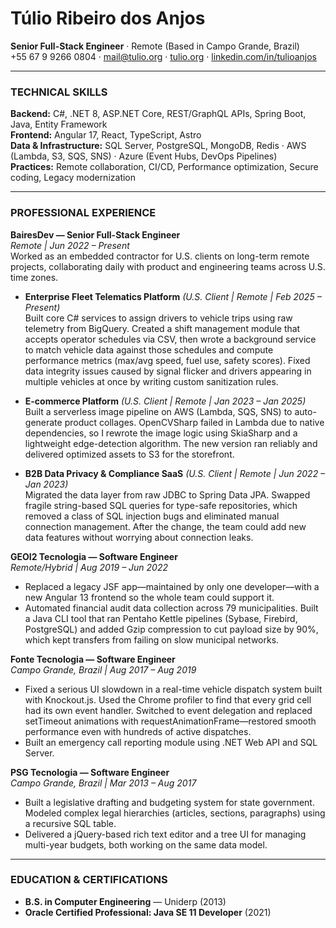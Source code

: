 # Túlio Ribeiro dos Anjos  
**Senior Full-Stack Engineer** · Remote (Based in Campo Grande, Brazil)  
+55 67 9 9266 0804 · [mail@tulio.org](mailto:mail@tulio.org) · [tulio.org](https://tulio.org) · [linkedin.com/in/tulioanjos](https://linkedin.com/in/tulioanjos)

---

### TECHNICAL SKILLS  
**Backend:** C#, .NET 8, ASP.NET Core, REST/GraphQL APIs, Spring Boot, Java, Entity Framework  
**Frontend:** Angular 17, React, TypeScript, Astro  
**Data & Infrastructure:** SQL Server, PostgreSQL, MongoDB, Redis · AWS (Lambda, S3, SQS, SNS) · Azure (Event Hubs, DevOps Pipelines)  
**Practices:** Remote collaboration, CI/CD, Performance optimization, Secure coding, Legacy modernization

---

### PROFESSIONAL EXPERIENCE

**BairesDev — Senior Full-Stack Engineer**  
*Remote | Jun 2022 – Present*  
Worked as an embedded contractor for U.S. clients on long-term remote projects, collaborating daily with product and engineering teams across U.S. time zones.

- **Enterprise Fleet Telematics Platform** *(U.S. Client | Remote | Feb 2025 – Present)*  
  Built core C# services to assign drivers to vehicle trips using raw telemetry from BigQuery. Created a shift management module that accepts operator schedules via CSV, then wrote a background service to match vehicle data against those schedules and compute performance metrics (max/avg speed, fuel use, safety scores). Fixed data integrity issues caused by signal flicker and drivers appearing in multiple vehicles at once by writing custom sanitization rules.

- **E-commerce Platform** *(U.S. Client | Remote | Jan 2023 – Jan 2025)*  
  Built a serverless image pipeline on AWS (Lambda, SQS, SNS) to auto-generate product collages. OpenCVSharp failed in Lambda due to native dependencies, so I rewrote the image logic using SkiaSharp and a lightweight edge-detection algorithm. The new version ran reliably and delivered optimized assets to S3 for the storefront.

- **B2B Data Privacy & Compliance SaaS** *(U.S. Client | Remote | Jun 2022 – Jan 2023)*  
  Migrated the data layer from raw JDBC to Spring Data JPA. Swapped fragile string-based SQL queries for type-safe repositories, which removed a class of SQL injection bugs and eliminated manual connection management. After the change, the team could add new data features without worrying about connection leaks.

**GEOI2 Tecnologia — Software Engineer**  
*Remote/Hybrid | Aug 2019 – Jun 2022*  
- Replaced a legacy JSF app—maintained by only one developer—with a new Angular 13 frontend so the whole team could support it.  
- Automated financial audit data collection across 79 municipalities. Built a Java CLI tool that ran Pentaho Kettle pipelines (Sybase, Firebird, PostgreSQL) and added Gzip compression to cut payload size by 90%, which kept transfers from failing on slow municipal networks.

**Fonte Tecnologia — Software Engineer**  
*Campo Grande, Brazil | Aug 2017 – Aug 2019*  
- Fixed a serious UI slowdown in a real-time vehicle dispatch system built with Knockout.js. Used the Chrome profiler to find that every grid cell had its own event handler. Switched to event delegation and replaced setTimeout animations with requestAnimationFrame—restored smooth performance even with hundreds of active dispatches.  
- Built an emergency call reporting module using .NET Web API and SQL Server.

**PSG Tecnologia — Software Engineer**  
*Campo Grande, Brazil | Mar 2013 – Aug 2017*  
- Built a legislative drafting and budgeting system for state government. Modeled complex legal hierarchies (articles, sections, paragraphs) using a recursive SQL table.  
- Delivered a jQuery-based rich text editor and a tree UI for managing multi-year budgets, both working on the same data model.

---

### EDUCATION & CERTIFICATIONS  
- **B.S. in Computer Engineering** — Uniderp (2013)  
- **Oracle Certified Professional: Java SE 11 Developer** (2021)
